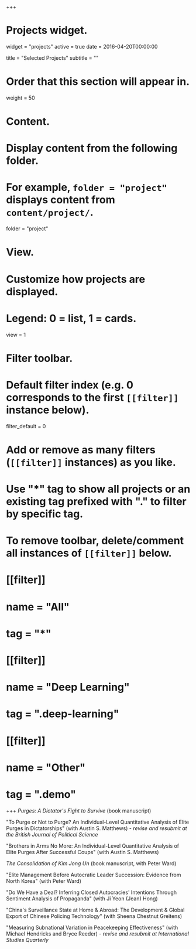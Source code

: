 +++
# Projects widget.
widget = "projects"
active = true
date = 2016-04-20T00:00:00

title = "Selected Projects"
subtitle = ""

# Order that this section will appear in.
weight = 50

# Content.
# Display content from the following folder.
# For example, `folder = "project"` displays content from `content/project/`.
folder = "project"

# View.
# Customize how projects are displayed.
# Legend: 0 = list, 1 = cards.
view = 1

# Filter toolbar.

# Default filter index (e.g. 0 corresponds to the first `[[filter]]` instance below).
filter_default = 0

# Add or remove as many filters (`[[filter]]` instances) as you like.
# Use "*" tag to show all projects or an existing tag prefixed with "." to filter by specific tag.
# To remove toolbar, delete/comment all instances of `[[filter]]` below.
# [[filter]]
#   name = "All"
#   tag = "*"
#  
# [[filter]]
#   name = "Deep Learning"
#   tag = ".deep-learning"
#
# [[filter]]
#   name = "Other"
#   tag = ".demo"

+++
*Purges: A Dictator's Fight to Survive* (book manuscript)

"To Purge or Not to Purge? An Individual-Level Quantitative Analysis of Elite Purges in Dictatorships" (with Austin S. Matthews) - *revise and resubmit at the British Journal of Political Science*

"Brothers in Arms No More: An Individual-Level Quantitative Analysis of Elite Purges After Successful Coups" (with Austin S. Matthews)

*The Consolidation of Kim Jong Un* (book manuscript, with Peter Ward)

"Elite Management Before Autocratic Leader Succession: Evidence from North Korea" (with Peter Ward)

"Do We Have a Deal? Inferring Closed Autocracies' Intentions Through Sentiment Analysis of Propaganda" (with Ji Yeon (Jean) Hong)

"China's Surveillance State at Home & Abroad: The Development & Global Export of Chinese Policing Technology" (with Sheena Chestnut Greitens)

"Measuring Subnational Variation in Peacekeeping Effectiveness" (with Michael Hendricks and Bryce Reeder) - *revise and resubmit at International Studies Quarterly*
